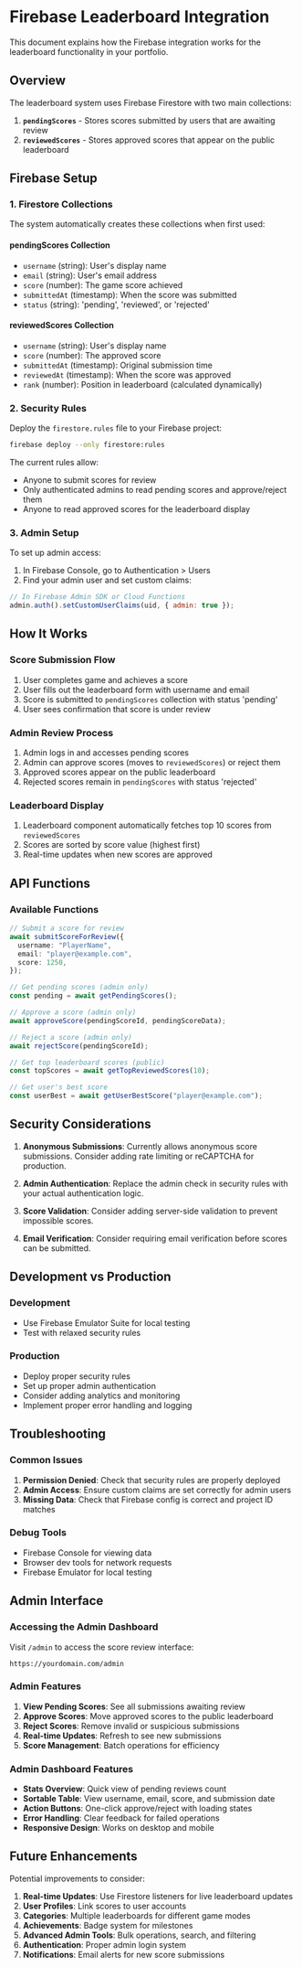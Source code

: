 # Firebase Leaderboard Integration

This document explains how the Firebase integration works for the leaderboard functionality in your portfolio.

## Overview

The leaderboard system uses Firebase Firestore with two main collections:

1. **`pendingScores`** - Stores scores submitted by users that are awaiting review
2. **`reviewedScores`** - Stores approved scores that appear on the public leaderboard

## Firebase Setup

### 1. Firestore Collections

The system automatically creates these collections when first used:

#### pendingScores Collection

- `username` (string): User's display name
- `email` (string): User's email address
- `score` (number): The game score achieved
- `submittedAt` (timestamp): When the score was submitted
- `status` (string): 'pending', 'reviewed', or 'rejected'

#### reviewedScores Collection

- `username` (string): User's display name
- `score` (number): The approved score
- `submittedAt` (timestamp): Original submission time
- `reviewedAt` (timestamp): When the score was approved
- `rank` (number): Position in leaderboard (calculated dynamically)

### 2. Security Rules

Deploy the `firestore.rules` file to your Firebase project:

```bash
firebase deploy --only firestore:rules
```

The current rules allow:

- Anyone to submit scores for review
- Only authenticated admins to read pending scores and approve/reject them
- Anyone to read approved scores for the leaderboard display

### 3. Admin Setup

To set up admin access:

1. In Firebase Console, go to Authentication > Users
2. Find your admin user and set custom claims:

```javascript
// In Firebase Admin SDK or Cloud Functions
admin.auth().setCustomUserClaims(uid, { admin: true });
```

## How It Works

### Score Submission Flow

1. User completes game and achieves a score
2. User fills out the leaderboard form with username and email
3. Score is submitted to `pendingScores` collection with status 'pending'
4. User sees confirmation that score is under review

### Admin Review Process

1. Admin logs in and accesses pending scores
2. Admin can approve scores (moves to `reviewedScores`) or reject them
3. Approved scores appear on the public leaderboard
4. Rejected scores remain in `pendingScores` with status 'rejected'

### Leaderboard Display

1. Leaderboard component automatically fetches top 10 scores from `reviewedScores`
2. Scores are sorted by score value (highest first)
3. Real-time updates when new scores are approved

## API Functions

### Available Functions

```typescript
// Submit a score for review
await submitScoreForReview({
  username: "PlayerName",
  email: "player@example.com",
  score: 1250,
});

// Get pending scores (admin only)
const pending = await getPendingScores();

// Approve a score (admin only)
await approveScore(pendingScoreId, pendingScoreData);

// Reject a score (admin only)
await rejectScore(pendingScoreId);

// Get top leaderboard scores (public)
const topScores = await getTopReviewedScores(10);

// Get user's best score
const userBest = await getUserBestScore("player@example.com");
```

## Security Considerations

1. **Anonymous Submissions**: Currently allows anonymous score submissions. Consider adding rate limiting or reCAPTCHA for production.

2. **Admin Authentication**: Replace the admin check in security rules with your actual authentication logic.

3. **Score Validation**: Consider adding server-side validation to prevent impossible scores.

4. **Email Verification**: Consider requiring email verification before scores can be submitted.

## Development vs Production

### Development

- Use Firebase Emulator Suite for local testing
- Test with relaxed security rules

### Production

- Deploy proper security rules
- Set up proper admin authentication
- Consider adding analytics and monitoring
- Implement proper error handling and logging

## Troubleshooting

### Common Issues

1. **Permission Denied**: Check that security rules are properly deployed
2. **Admin Access**: Ensure custom claims are set correctly for admin users
3. **Missing Data**: Check that Firebase config is correct and project ID matches

### Debug Tools

- Firebase Console for viewing data
- Browser dev tools for network requests
- Firebase Emulator for local testing

## Admin Interface

### Accessing the Admin Dashboard

Visit `/admin` to access the score review interface:

```
https://yourdomain.com/admin
```

### Admin Features

1. **View Pending Scores**: See all submissions awaiting review
2. **Approve Scores**: Move approved scores to the public leaderboard
3. **Reject Scores**: Remove invalid or suspicious submissions
4. **Real-time Updates**: Refresh to see new submissions
5. **Score Management**: Batch operations for efficiency

### Admin Dashboard Features

- **Stats Overview**: Quick view of pending reviews count
- **Sortable Table**: View username, email, score, and submission date
- **Action Buttons**: One-click approve/reject with loading states
- **Error Handling**: Clear feedback for failed operations
- **Responsive Design**: Works on desktop and mobile

## Future Enhancements

Potential improvements to consider:

1. **Real-time Updates**: Use Firestore listeners for live leaderboard updates
2. **User Profiles**: Link scores to user accounts
3. **Categories**: Multiple leaderboards for different game modes
4. **Achievements**: Badge system for milestones
5. **Advanced Admin Tools**: Bulk operations, search, and filtering
6. **Authentication**: Proper admin login system
7. **Notifications**: Email alerts for new score submissions
